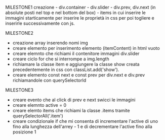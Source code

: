 MILESTONE1
creazione 
    - div.container
    - div.slider 
    - div.prev, div.next (in absolute posti nel top e nel bottom del box)
    - items in cui inserire le immagini starticamente per inserire le proprietà in css per poi  togliere e inserirle successivamente con js.

MILESTONE2
- creazione array inserendo nomi img
- creare elemento per inserimento elemento (itemContent) in html vuoto
- creare elemnto che richiami il contenitore immagini div.slider  
- creare ciclo for che si interrompe a img.length
- richiamare la classe item e aggiungere la classe show creata precedentemente in css con classList.add('show').
- creare elemento const next e const prev per div.next e div.prev richiamandole con querySelectorId

MILESTONE3
- creare evento che al click di prev e next swicci le immagini
- creare elemnto active = 0
- creare elemto items che richiami la classe .items tramite querySelectorAll('.item')
- creare condizionale if che mi consenta di incrementare l'active di uno fino alla lunghezza dell'arrey - 1 e di decrementare l'active fino alla posizione 1
